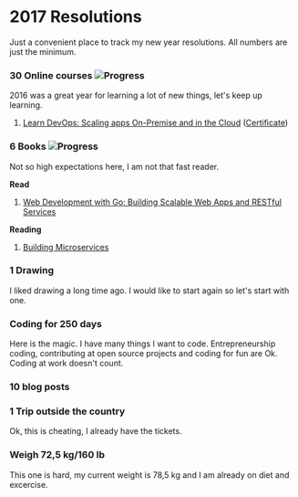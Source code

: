 # 2017 Resolutions
Just a convenient place to track my new year resolutions. All numbers are just the minimum.

### 30 Online courses ![Progress](http://progressed.io/bar/4)
2016 was a great year for learning a lot of new things, let's keep up learning.

1. [Learn DevOps: Scaling apps On-Premise and in the Cloud][1] ([Certificate][2])

### 6 Books ![Progress](http://progressed.io/bar/16)
Not so high expectations here, I am not that fast reader.

**Read**

1. [Web Development with Go: Building Scalable Web Apps and RESTful Services][book1]

**Reading**

1. [Building Microservices][book2]

### 1 Drawing
I liked drawing a long time ago. I would like to start again so let's start with one.

### Coding for 250 days 
Here is the magic. I have many things I want to code.
Entrepreneurship coding, contributing at open source projects and coding for fun are Ok. Coding at work doesn't count.

### 10 blog posts

### 1 Trip outside the country
Ok, this is cheating, I already have the tickets.

### Weigh 72,5 kg/160 lb
This one is hard, my current weight is 78,5 kg and I am already on diet and excercise.

[1]: https://www.udemy.com/learn-devops-scaling-apps-on-premise-and-in-the-cloud
[2]: http://ude.my/UC-DVEVEW3R

[book1]: https://www.amazon.es/Web-Development-Go-Building-Scalable/dp/1484210530
[book2]: https://www.safaribooksonline.com/library/view/building-microservices/9781491950340
